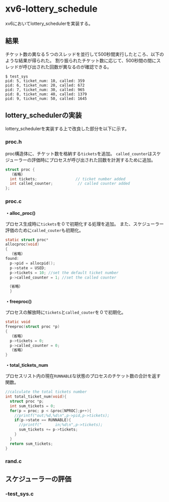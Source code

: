 # xv6-lottery_schedule
xv6においてlottery_schedulerを実装する。
## 結果
チケット数の異なる５つのスレッドを並行して500秒間実行したところ、以下のような結果が得られた。
割り振られたチケット数に応じて、500秒間の間にスレッドが呼び出された回数が異なるのが確認できる。

```
$ test_sys
pid: 5, ticket_num: 10, called: 359
pid: 6, ticket_num: 20, called: 672
pid: 7, ticket_num: 30, called: 965
pid: 8, ticket_num: 40, called: 1379
pid: 9, ticket_num: 50, called: 1645

```
## lottery_schedulerの実装
lottery_schedulerを実装する上で改良した部分を以下に示す。

### proc.h

proc構造体に、チケット数を格納する`tickets`を追加。
`called_counter`はスケジューラーの評価時にプロセスが呼び出された回数を計測するために追加。
```c
struct proc {
  （省略）
  int tickets;                 // ticket number added
  int called_counter;           // called counter added
};
```
### proc.c
**・alloc_proc()**

プロセス生成時に`tickets`を０で初期化する処理を追加。
また、スケジューラー評価のために`called_couter`も初期化。
```c
static struct proc*
allocproc(void)
{
  （省略）
found:
  p->pid = allocpid();
  p->state = USED;
  p->tickets = 10; //set the default ticket number
  p->called_counter = 1; //set the called counter

 （省略）
  }
```

**・freeproc()**

プロセスの解放時に`tickets`と`called_couter`を０で初期化。
```c
static void
freeproc(struct proc *p)
{
  （省略）
  p->tickets = 0;
  p->called_counter = 0;
  （省略）
}
```
**・total_tickets_num**

プロセスリスト内の現在`RUNNABLE`な状態のプロセスのチケット数の合計を返す関数。
```c
//calculate the total tickets number
int total_ticket_num(void){
  struct proc *p;
  int sum_tickets = 0;
  for(p = proc; p < &proc[NPROC];p++){
    //printf("out;%d,%d\n",p->pid,p->tickets);
    if(p->state == RUNNABLE){
      //printf("      in;%d\n",p->tickets);
      sum_tickets += p->tickets;
    }
  }
  return sum_tickets;
}
```

### rand.c

## スケジューラーの評価
### -test_sys.c
